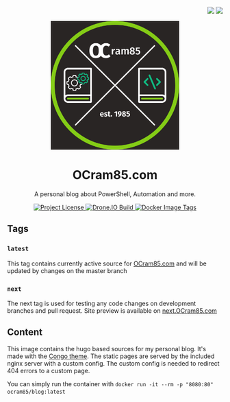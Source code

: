 <p align="right">
  <img src="http://forthebadge.com/images/badges/built-with-love.svg">
  <img src="http://forthebadge.com/images/badges/for-you.svg">
</p>

<p align="center">
  <a href="https://ocram85.com/">
    <img src="https://raw.githubusercontent.com/OCram85/Blog/master/assets/img/logo_square.png" alt="OCram85.com Logo" width="300" height="300">
  </a>
</p>

<h1 align="center">
  OCram85.com
</h1>

<p align="center">
  A personal blog about PowerShell, Automation and more.
</p>

<p align="center">
  <a href="https://github.com/OCram85/Blog">
    <img src="https://img.shields.io/github/license/OCram85/Blog" alt="Project License">
  </a>
  <a href="https://cloud.drone.io/OCram85/Blog">
    <img src="https://cloud.drone.io/api/badges/OCram85/Blog/status.svg" alt="Drone.IO Build">
  </a>
  <a href="https://hub.docker.com/r/ocram85/blog/tags">
    <img src="https://img.shields.io/docker/image-size/ocram85/blog/latest" alt="Docker Image Tags">
  </a>
</p>

## Tags

### `latest`

This tag contains currently active source for [OCram85.com](https://OCram85.com) and will be updated by changes on the master branch

### `next`

The next tag is used for testing any code changes on development branches and pull request. Site preview is available on [next.OCram85.com](https://next.OCram85.com)

## Content

This image contains the hugo based sources for my personal blog. It's made with the [Congo theme](https://github.com/jpanther/congo). The static pages are served by the included nginx server with a custom config. The custom config is needed to redirect 404 errors to a custom page.

You can simply run the container with `docker run -it --rm -p "8080:80" ocram85/blog:latest`

